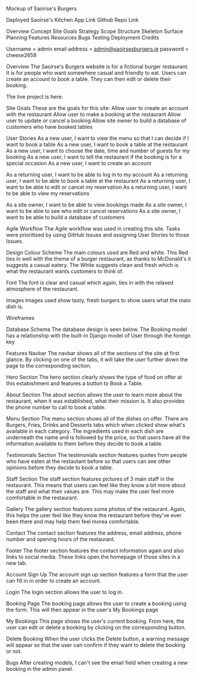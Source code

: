 Mockup of Saoirse's Burgers

Deployed Saoirse's Kitchen App Link
Github Repo Link

Overview
Concept
Site Goals
Strategy
Scope
Structure
Skeleton
Surface
Planning
Features
Resources
Bugs
Testing
Deployment
Credits

Username = admin
email address = admin@saoirsesburgers.ie
password = cheese2658


Overview
The Saoirse's Burgers website is for a fictional burger restaurant. It is for people who want somewhere casual and friendly to eat. Users can create an account to book a table. They can then edit or delete their booking.

The live project is here:

Site Goals
These are the goals for this site:
Allow user to create an account with the restaurant
Allow user to make a booking at the restaurant
Allow user to update or cancel a booking
Allow site owner to build a database of customers who have booked tables

User Stories
As a new user, I want to view the menu so that I can decide if I want to book a table
As a new user, I want to book a table at the restaurant
As a new user, I want to choose the date, time and number of guests for my booking
As a new user, I want to tell the restaurant if the booking is for a special occasion
As a new user, I want to create an account

As a returning user, I want to be able to log in to my account
As a returning user, I want to be able to book a table at the restaurant
As a returning user, I want to be able to edit or cancel my reservation
As a returning user, I want to be able to view my reservations

As a site owner, I want to be able to view bookings made
As a site owner, I want to be able to see who edit or cancel reservations
As a site owner, I want to be able to build a database of customers

Agile Workflow
The Agile workflow was used in creating this site. Tasks were prioritised by using GitHub Issues and assigning User Stories to those Issues.

Design
Colour Scheme
The main colours used are Red and white. This Red ties in well with the theme of a burger restaurant, as thanks to McDonald's it suggests a casual eatery. The White suggests clean and fresh which is what the restaurant wants customers to think of.

Font
The font is clear and casual which again, ties in with the relaxed atmosphere of the restaurant.

Images
Images used show tasty, fresh burgers to show users what the main dish is.

Wireframes

Database Schema
The database design is seen below. The Booking model has a relationship with the built-in Django model of User through the foreign key

Features
Navbar
The navbar shows all of the sections of the site at first glance. By clicking on one of the tabs, it will take the user further down the page to the corresponding section.

Hero Section
The hero section clearly shows the type of food on offer at this estabishment and features a button to Book a Table.

About Section
The about section allows the user to learn more about the restaurant, when it was established, what their mission is. It also provides the phone number to call to book a table.

Menu Section
The menu section shows all of the dishes on offer. There are Burgers, Fries, Drinks and Desserts tabs which when clicked show what's available in each category. The ingredients used in each dish are underneath the name and is followed by the price, so that users have all the information available to them before they decide to book a table.

Testimonials Section
The testimonials section features quotes from people who have eaten at the restautant before so that users can see other opinions before they decide to book a table.

Staff Section
The staff section features pictures of 3 main staff in the restaurant. This means that users can feel like they know a bit more about the staff and what their values are. This may make the user feel more comfortable in the restaurant.

Gallery
The gallery section features some photos of the restaurant. Again, this helps the user feel like they know the restaurant before they've ever been there and may help them feel morea comfortable.

Contact
The contact section features the address, email address, phone number and opening hours of the restaurant.

Footer
The footer section features the contact information again and also links to social media. These links open the homepage of those sites in a new tab.

Account Sign Up
The account sign up section features a form that the user can fill in in order to create an account.

Login
The login section allows the user to log in.

Booking Page
The booking page allows the user to create a booking using the form. This will then appear in the user's My Bookings page

My Bookings
This page shows the user's current booking. From here, the user can edit or delete a booking by clicking on the corresponding button.

Delete Booking
When the user clicks the Delete button, a warning message will appear so that the user can confirm if they want to delete the booking or not.

Bugs
After creating models, I can't see the email field when creating a new booking in the admin panel.